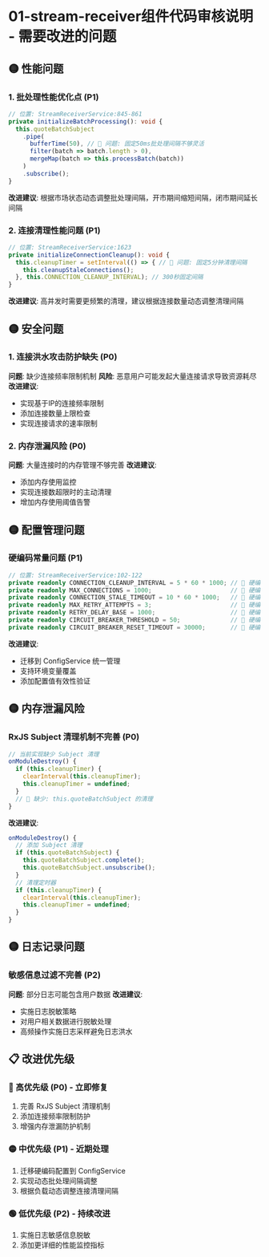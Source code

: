 # 01-stream-receiver组件代码审核说明 - 需要改进的问题

## 🟡 性能问题

### 1. 批处理性能优化点 (P1)
```typescript
// 位置: StreamReceiverService:845-861
private initializeBatchProcessing(): void {
  this.quoteBatchSubject
    .pipe(
      bufferTime(50), // 🔴 问题: 固定50ms批处理间隔不够灵活
      filter(batch => batch.length > 0),
      mergeMap(batch => this.processBatch(batch))
    )
    .subscribe();
}
```
**改进建议**: 根据市场状态动态调整批处理间隔，开市期间缩短间隔，闭市期间延长间隔

### 2. 连接清理性能问题 (P1)
```typescript
// 位置: StreamReceiverService:1623
private initializeConnectionCleanup(): void {
  this.cleanupTimer = setInterval(() => { // 🔴 问题: 固定5分钟清理间隔
    this.cleanupStaleConnections();
  }, this.CONNECTION_CLEANUP_INTERVAL); // 300秒固定间隔
}
```
**改进建议**: 高并发时需要更频繁的清理，建议根据连接数量动态调整清理间隔

## 🟡 安全问题

### 1. 连接洪水攻击防护缺失 (P0)
**问题**: 缺少连接频率限制机制
**风险**: 恶意用户可能发起大量连接请求导致资源耗尽
**改进建议**: 
- 实现基于IP的连接频率限制
- 添加连接数量上限检查
- 实现连接请求的速率限制

### 2. 内存泄漏风险 (P0)
**问题**: 大量连接时的内存管理不够完善
**改进建议**: 
- 添加内存使用监控
- 实现连接数超限时的主动清理
- 增加内存使用阈值告警

## 🟡 配置管理问题

### 硬编码常量问题 (P1)
```typescript
// 位置: StreamReceiverService:102-122
private readonly CONNECTION_CLEANUP_INTERVAL = 5 * 60 * 1000; // 🔴 硬编码
private readonly MAX_CONNECTIONS = 1000;                      // 🔴 硬编码
private readonly CONNECTION_STALE_TIMEOUT = 10 * 60 * 1000;   // 🔴 硬编码
private readonly MAX_RETRY_ATTEMPTS = 3;                      // 🔴 硬编码
private readonly RETRY_DELAY_BASE = 1000;                     // 🔴 硬编码
private readonly CIRCUIT_BREAKER_THRESHOLD = 50;              // 🔴 硬编码
private readonly CIRCUIT_BREAKER_RESET_TIMEOUT = 30000;       // 🔴 硬编码
```

**改进建议**:
- 迁移到 ConfigService 统一管理
- 支持环境变量覆盖
- 添加配置值有效性验证

## 🟡 内存泄漏风险

### RxJS Subject 清理机制不完善 (P0)
```typescript
// 当前实现缺少 Subject 清理
onModuleDestroy() {
  if (this.cleanupTimer) {
    clearInterval(this.cleanupTimer);
    this.cleanupTimer = undefined;
  }
  // 🔴 缺少: this.quoteBatchSubject 的清理
}
```

**改进建议**:
```typescript
onModuleDestroy() {
  // 添加 Subject 清理
  if (this.quoteBatchSubject) {
    this.quoteBatchSubject.complete();
    this.quoteBatchSubject.unsubscribe();
  }
  // 清理定时器
  if (this.cleanupTimer) {
    clearInterval(this.cleanupTimer);
    this.cleanupTimer = undefined;
  }
}
```

## 🟡 日志记录问题

### 敏感信息过滤不完善 (P2)
**问题**: 部分日志可能包含用户数据
**改进建议**: 
- 实施日志脱敏策略
- 对用户相关数据进行脱敏处理
- 高频操作实施日志采样避免日志洪水

## 📋 改进优先级

### 🔴 高优先级 (P0) - 立即修复
1. 完善 RxJS Subject 清理机制
2. 添加连接频率限制防护
3. 增强内存泄漏防护机制

### 🟡 中优先级 (P1) - 近期处理
1. 迁移硬编码配置到 ConfigService
2. 实现动态批处理间隔调整
3. 根据负载动态调整连接清理间隔

### 🟢 低优先级 (P2) - 持续改进
1. 实施日志敏感信息脱敏
2. 添加更详细的性能监控指标